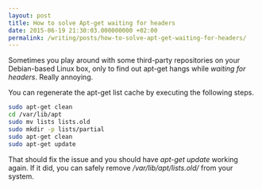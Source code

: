 ```yaml
---
layout: post
title: How to solve Apt-get waiting for headers
date: 2015-06-19 21:30:03.000000000 +02:00
permalink: /writing/posts/how-to-solve-apt-get-waiting-for-headers/
---
```

Sometimes you play around with some third-party repositories on your Debian-based Linux box, only to find out apt-get hangs while _waiting for headers_. Really annoying.

<!-- more -->

You can regenerate the apt-get list cache by executing the following steps.

```bash
sudo apt-get clean
cd /var/lib/apt
sudo mv lists lists.old
sudo mkdir -p lists/partial
sudo apt-get clean
sudo apt-get update
```

That should fix the issue and you should have _apt-get update_ working again. If it did, you can safely remove _/var/lib/apt/lists.old/_ from your system.
